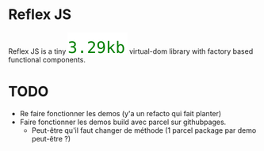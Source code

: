 # Reflex JS

Reflex JS is a tiny ![~3kb](./bits/reflex+signal.es2017.min.js.svg) virtual-dom library with factory based functional components.

# TODO

- Re faire fonctionner les demos (y'a un refacto qui fait planter)
- Faire fonctionner les demos build avec parcel sur githubpages.
  - Peut-être qu'il faut changer de méthode (1 parcel package par demo peut-être ?)